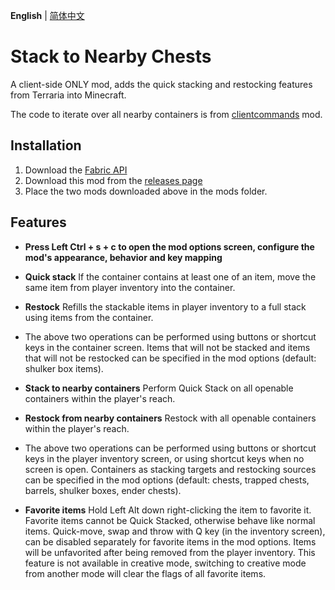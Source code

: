 **English** | [简体中文](README-zh_CN.md)
# Stack to Nearby Chests
A client-side ONLY mod, adds the quick stacking and restocking features from Terraria into Minecraft.

The code to iterate over all nearby containers is from [clientcommands](https://github.com/Earthcomputer/clientcommands) mod.

## Installation
1. Download the [Fabric API](https://minecraft.curseforge.com/projects/fabric)
2. Download this mod from the [releases page](https://github.com/xiaocihua/stack-to-nearby-chests/releases)
3. Place the two mods downloaded above in the mods folder.

## Features
- **Press Left Ctrl + s + c to open the mod options screen, configure the mod's appearance, behavior and key mapping**


- **Quick stack** If the container contains at least one of an item, move the same item from player inventory into the container.
- **Restock** Refills the stackable items in player inventory to a full stack using items from the container. 
- The above two operations can be performed using buttons or shortcut keys in the container screen.
Items that will not be stacked and items that will not be restocked can be specified in the mod options (default: shulker box items).


- **Stack to nearby containers** Perform Quick Stack on all openable containers within the player's reach.
- **Restock from nearby containers** Restock with all openable containers within the player's reach.
- The above two operations can be performed using buttons or shortcut keys in the player inventory screen, 
or using shortcut keys when no screen is open.
Containers as stacking targets and restocking sources can be specified in the mod options (default: chests, trapped chests, barrels, shulker boxes, ender chests).


- **Favorite items** Hold Left Alt down right-clicking the item to favorite it. Favorite items cannot be Quick Stacked, otherwise behave like normal items.
Quick-move, swap and throw with Q key (in the inventory screen), can be disabled separately for favorite items in the mod options. Items will be unfavorited after being removed from the player inventory.
This feature is not available in creative mode, switching to creative mode from another mode will clear the flags of all favorite items.
